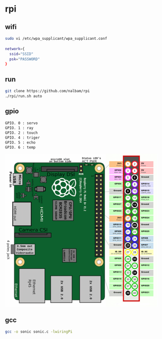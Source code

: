 # rpi

## wifi

```bash
sudo vi /etc/wpa_supplicant/wpa_supplicant.conf

network={
  ssid="SSID"
  psk="PASSWORD"
}
```

## run

```bash
git clone https://github.com/nalbam/rpi
./rpi/run.sh auto
```

## gpio

```text
GPIO. 0 : servo
GPIO. 1 : ray
GPIO. 2 : touch
GPIO. 4 : triger
GPIO. 5 : echo
GPIO. 6 : temp
```

![GPIO](images/rpi.png)

## gcc

```bash
gcc -o sonic sonic.c -lwiringPi
```
